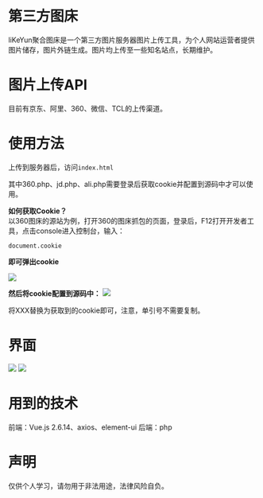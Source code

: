 # 第三方图床

liKeYun聚合图床是一个第三方图片服务器图片上传工具，为个人网站运营者提供图片储存，图片外链生成。图片均上传至一些知名站点，长期维护。

# 图片上传API

目前有京东、阿里、360、微信、TCL的上传渠道。

# 使用方法

上传到服务器后，访问`index.html`

其中360.php、jd.php、ali.php需要登录后获取cookie并配置到源码中才可以使用。

**如何获取Cookie？** <br/>
以360图床的源站为例，打开360的图床抓包的页面，登录后，F12打开开发者工具，点击console进入控制台，输入：
```
document.cookie
```
**即可弹出cookie** <br/>

<img src="http://p15.qhimg.com/t01ea45ccfcf4c79b5d.jpg" />

**然后将cookie配置到源码中：** 
<img src="https://sc01.alicdn.com/kf/H81918f5a89e844a9a5115206143532e4r.png" />

将XXX替换为获取到的cookie即可，注意，单引号不需要复制。

# 界面
<img src="https://sc01.alicdn.com/kf/Hbff92229f08c47be84e5875d633b9537D.png" />
<img src="https://sc01.alicdn.com/kf/H8588d4d1f2ca49889dd56822b432536bh.png" />

# 用到的技术
前端：Vue.js 2.6.14、axios、element-ui
后端：php

# 声明
仅供个人学习，请勿用于非法用途，法律风险自负。
